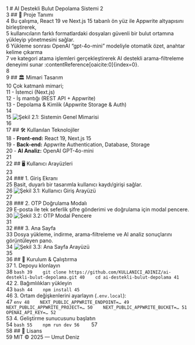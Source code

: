 1  # AI Destekli Bulut Depolama Sistemi
2  
3  ## 📖 Proje Tanımı  
4  Bu çalışma, React 19 ve Next.js 15 tabanlı ön yüz ile Appwrite altyapısını birleştirerek,  
5  kullanıcıların farklı formatlardaki dosyaları güvenli bir bulut ortamına yükleyip yönetmesini sağlar.  
6  Yükleme sonrası OpenAI “gpt-4o-mini” modeliyle otomatik özet, anahtar kelime çıkarma  
7  ve kategori atama işlemleri gerçekleştirerek AI destekli arama-filtreleme deneyimi sunar :contentReference[oaicite:0]{index=0}.  
8  
9  ## 🏛️ Mimari Tasarım  
10 Çok katmanlı mimari;  
11  - İstemci (Next.js)  
12  - İş mantığı (REST API + Appwrite)  
13  - Depolama & Kimlik (Appwrite Storage & Auth)  
14  
15 ![Şekil 2.1: Sistemin Genel Mimarisi](types/mimari.png)    
16  
17 ## 🛠️ Kullanılan Teknolojiler  
18 - **Front-end:** React 19, Next.js 15  
19 - **Back-end:** Appwrite Authentication, Database, Storage  
20 - **AI Analiz:** OpenAI GPT-4o-mini  
21  
22 ## 🖥️ Kullanıcı Arayüzleri  
23  
24 ### 1. Giriş Ekranı  
25 Basit, duyarlı bir tasarımla kullanıcı kaydı/girişi sağlar.  
26 ![Şekil 3.1: Kullanıcı Giriş Arayüzü](types/login.png)  
27  
28 ### 2. OTP Doğrulama Modalı  
29 E-posta ile tek seferlik şifre gönderimi ve doğrulama için modal pencere.  
30 ![Şekil 3.2: OTP Modal Pencere](types/otp_modal.png)  
31  
32 ### 3. Ana Sayfa  
33 Dosya yükleme, indirme, arama-filtreleme ve AI analiz sonuçlarını görüntüleyen pano.  
34 ![Şekil 3.3: Ana Sayfa Arayüzü](types/homepage.png)  
35  
36 ## 🚀 Kurulum & Çalıştırma  
37 1. Depoyu klonlayın  
38    ```bash
39    git clone https://github.com/KULLANICI_ADINIZ/ai-destekli-bulut-depolama.git
40    cd ai-destekli-bulut-depolama
41    ```  
42 2. Bağımlılıkları yükleyin  
43    ```bash
44    npm install
45    ```  
46 3. Ortam değişkenlerini ayarlayın (`.env.local`):  
47    ```env
48    NEXT_PUBLIC_APPWRITE_ENDPOINT=…
49    NEXT_PUBLIC_APPWRITE_PROJECT=…
50    NEXT_PUBLIC_APPWRITE_BUCKET=…
51    OPENAI_API_KEY=…
52    ```  
53 4. Geliştirme sunucusunu başlatın  
54    ```bash
55    npm run dev
56    ```
57  
58 ## 📄 Lisans  
59 MIT © 2025 — Umut Deniz
